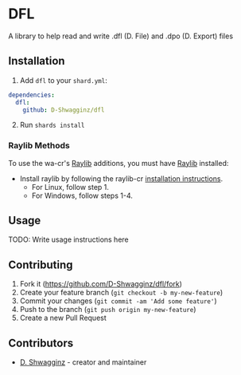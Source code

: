 # DFL

A library to help read and write .dfl (D. File) and .dpo (D. Export) files

## Installation

1. Add `dfl` to your `shard.yml`:
```yml
dependencies:
  dfl:
    github: D-Shwagginz/dfl
```

2. Run `shards install`

### Raylib Methods

To use the wa-cr's [Raylib](https://github.com/raysan5/raylib/releases)
additions, you must have [Raylib](https://github.com/raysan5/raylib/releases) installed:

- Install raylib by following the raylib-cr [installation instructions](https://github.com/sol-vin/raylib-cr#installation).
  - For Linux, follow step 1.
  - For Windows, follow steps 1-4.

## Usage

TODO: Write usage instructions here

## Contributing

1. Fork it (<https://github.com/D-Shwagginz/dfl/fork>)
2. Create your feature branch (`git checkout -b my-new-feature`)
3. Commit your changes (`git commit -am 'Add some feature'`)
4. Push to the branch (`git push origin my-new-feature`)
5. Create a new Pull Request

## Contributors

- [D. Shwagginz](https://github.com/D-Shwagginz) - creator and maintainer
